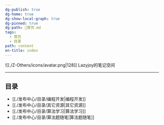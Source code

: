 ```yaml
---
dg-publish: true
dg-home: true
dg-show-local-graph: true
dg-pinned: true
dg-path: 🏡首页.md
tags:
  - 首页
  - 目录
path: content
en-title: index
---
```

 ![[./Z-Others/icons/avatar.png|128]]
Lazyjoy的笔记空间
<center></center>

---
## 目录  
- [[./发布中心/目录/编程开发|编程开发]]
- [[./发布中心/目录/其它资源|其它资源]]
- [[./发布中心/目录/算法学习|算法学习]]
- [[./发布中心/目录/算法题随笔|算法题随笔]]





